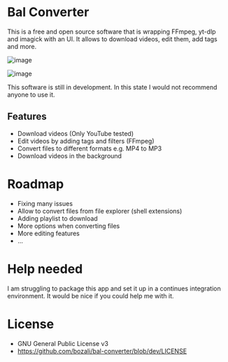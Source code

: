 # Bal Converter

This is a free and open source software that is wrapping FFmpeg, yt-dlp and imagick with an UI. It allows to download videos, edit them, add tags and more. 

![image](https://user-images.githubusercontent.com/29146363/235271749-f4505e58-6d6a-4285-ab83-659daeed0f68.png)

![image](https://user-images.githubusercontent.com/29146363/235271910-98f62d74-40ca-4f43-b366-c1277701be17.png)


This software is still in development. In this state I would not recommend anyone to use it.

## Features

- Download videos (Only YouTube tested)
- Edit videos by adding tags and filters (FFmpeg)
- Convert files to different formats e.g. MP4 to MP3
- Download videos in the background

# Roadmap

- Fixing many issues
- Allow to convert files from file explorer (shell extensions)
- Adding playlist to download
- More options when converting files
- More editing features
- ...

# Help needed

I am struggling to package this app and set it up in a continues integration environment. It would be nice if you could help me with it.

# License

- GNU General Public License v3
- https://github.com/bozali/bal-converter/blob/dev/LICENSE
